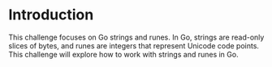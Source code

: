 # Introduction

This challenge focuses on Go strings and runes. In Go, strings are read-only slices of bytes, and runes are integers that represent Unicode code points. This challenge will explore how to work with strings and runes in Go.
